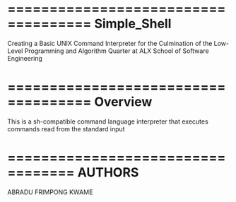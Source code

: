 ====================================
         Simple_Shell
====================================

Creating a Basic UNIX Command Interpreter for the Culmination of the Low-Level Programming and Algorithm Quarter at ALX School of Software Engineering

====================================
         Overview
====================================

This is a sh-compatible command language interpreter that executes commands read from the standard input 

==================================
        AUTHORS
==================================

ABRADU FRIMPONG  KWAME
